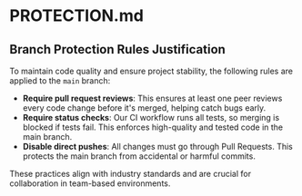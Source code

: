 # PROTECTION.md

## Branch Protection Rules Justification

To maintain code quality and ensure project stability, the following rules are applied to the `main` branch:

- **Require pull request reviews**: This ensures at least one peer reviews every code change before it's merged, helping catch bugs early.
- **Require status checks**: Our CI workflow runs all tests, so merging is blocked if tests fail. This enforces high-quality and tested code in the main branch.
- **Disable direct pushes**: All changes must go through Pull Requests. This protects the main branch from accidental or harmful commits.

These practices align with industry standards and are crucial for collaboration in team-based environments.

